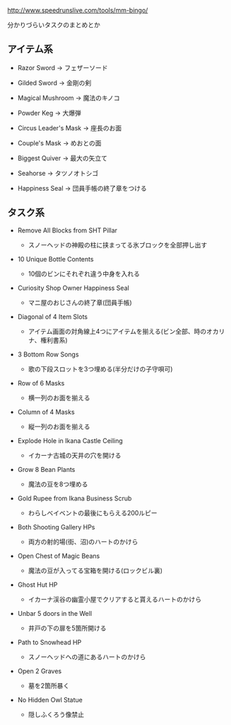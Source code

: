 http://www.speedrunslive.com/tools/mm-bingo/

分かりづらいタスクのまとめとか

## アイテム系

- Razor Sword → フェザーソード
- Gilded Sword → 金剛の剣
- Magical Mushroom → 魔法のキノコ
- Powder Keg → 大爆弾
- Circus Leader's Mask → 座長のお面
- Couple's Mask → めおとの面
- Biggest Quiver → 最大の矢立て
- Seahorse → タツノオトシゴ

- Happiness Seal → 団員手帳の終了章をつける

## タスク系

- Remove All Blocks from SHT Pillar
  - スノーヘッドの神殿の柱に挟まってる氷ブロックを全部押し出す

- 10 Unique Bottle Contents
  - 10個のビンにそれぞれ違う中身を入れる
  
- Curiosity Shop Owner Happiness Seal
  - マニ屋のおじさんの終了章(団員手帳)
  
- Diagonal of 4 Item Slots
  - アイテム画面の対角線上4つにアイテムを揃える(ビン全部、時のオカリナ、権利書系)
  
- 3 Bottom Row Songs
  - 歌の下段スロットを3つ埋める(半分だけの子守唄可)
  
- Row of 6 Masks
  - 横一列のお面を揃える
  
- Column of 4 Masks
  - 縦一列のお面を揃える
  
- Explode Hole in Ikana Castle Ceiling
  - イカーナ古城の天井の穴を開ける
  
- Grow 8 Bean Plants
  - 魔法の豆を8つ埋める
  
- Gold Rupee from Ikana Business Scrub
  - わらしべイベントの最後にもらえる200ルピー

- Both Shooting Gallery HPs
  - 両方の射的場(街、沼)のハートのかけら

- Open Chest of Magic Beans
  - 魔法の豆が入ってる宝箱を開ける(ロックビル裏)
  
- Ghost Hut HP
  - イカーナ渓谷の幽霊小屋でクリアすると貰えるハートのかけら
 
- Unbar 5 doors in the Well
  - 井戸の下の扉を5箇所開ける
  
- Path to Snowhead HP
  - スノーヘッドへの道にあるハートのかけら
  
- Open 2 Graves
  - 墓を2箇所暴く
  
- No Hidden Owl Statue
  - 隠しふくろう像禁止
  
